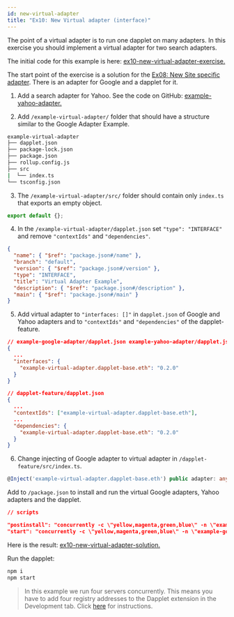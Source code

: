 ```yaml
---
id: new-virtual-adapter
title: "Ex10: New Virtual adapter (interface)"
---
```


The point of a virtual adapter is to run one dapplet on many adapters.
In this exercise you should implement a virtual adapter for two search adapters.

The initial code for this example is here: [ex10-new-virtual-adapter-exercise.](https://github.com/dapplets/dapplet-template/tree/ex10-new-virtual-adapter-exercise)

The start point of the exercise is a solution for the [Ex08: New Site specific adapter](/docs/new-site-adapter). There is an adapter for Google and a dapplet for it.

1. Add a search adapter for Yahoo. See the code on GitHub: [example-yahoo-adapter.](https://github.com/dapplets/dapplet-template/tree/ex10-new-virtual-adapter-solution/example-yahoo-adapter)

2. Add `/example-virtual-adapter/` folder that should have a structure similar to the Google Adapter Example.

```bash
example-virtual-adapter
├── dapplet.json
├── package-lock.json
├── package.json
├── rollup.config.js
├── src
|  └── index.ts
└── tsconfig.json
```

3. The `/example-virtual-adapter/src/` folder should contain only `index.ts` that exports an empty object.

```ts
export default {};
```

4. In the `/example-virtual-adapter/dapplet.json` set `"type": "INTERFACE"` and remove `"contextIds"` and `"dependencies"`.

```json
{
  "name": { "$ref": "package.json#/name" },
  "branch": "default",
  "version": { "$ref": "package.json#/version" },
  "type": "INTERFACE",
  "title": "Virtual Adapter Example",
  "description": { "$ref": "package.json#/description" },
  "main": { "$ref": "package.json#/main" }
}
```

5. Add virtual adapter to `"interfaces: []"` in `dapplet.json` of Google and Yahoo adapters and to `"contextIds"` and `"dependencies"` of the dapplet-feature.

```json
// example-google-adapter/dapplet.json example-yahoo-adapter/dapplet.json
{
  ...
  "interfaces": {
    "example-virtual-adapter.dapplet-base.eth": "0.2.0"
  }
}
```

```json
// dapplet-feature/dapplet.json
{
  ...
  "contextIds": ["example-virtual-adapter.dapplet-base.eth"],
  ...
  "dependencies": {
    "example-virtual-adapter.dapplet-base.eth": "0.2.0"
  }
}
```

6. Change injecting of Google adapter to virtual adapter in `/dapplet-feature/src/index.ts`.

```ts
@Inject('example-virtual-adapter.dapplet-base.eth') public adapter: any;
```

Add to `/package.json` to install and run the virtual Google adapters, Yahoo adapters and the dapplet.

```json
// scripts

"postinstall": "concurrently -c \"yellow,magenta,green,blue\" -n \"example-google-adapter,example-yahoo-adapter,dapplet,example-virtual-adapter\" \"cd example-google-adapter && npm i\" \"cd example-yahoo-adapter && npm i\" \"cd dapplet-feature && npm i\" \"cd example-virtual-adapter && npm i\"",
"start": "concurrently -c \"yellow,magenta,green,blue\" -n \"example-google-adapter,example-yahoo-adapter,dapplet,example-virtual-adapter\" \"cd example-google-adapter && npm start\" \"cd example-yahoo-adapter && npm start\" \"cd dapplet-feature && npm start\" \"cd example-virtual-adapter && npm start\"",
```

Here is the result: [ex10-new-virtual-adapter-solution.](https://github.com/dapplets/dapplet-template/tree/ex10-new-virtual-adapter-solution)

Run the dapplet:

```bash
npm i
npm start
```
> In this example we run four servers concurrently. This means you have to add four registry addresses to the Dapplet extension in the Development tab. Click [here](/docs/get-started#11-connect-the-development-server-to-dapplet-extension) for instructions.


